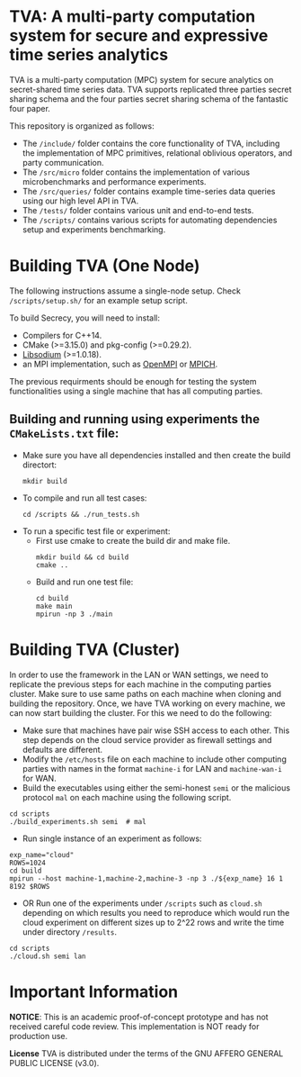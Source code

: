 # TVA: A multi-party computation system for secure and expressive time series analytics

TVA is a multi-party computation (MPC) system for secure analytics on secret-shared time series data. TVA supports replicated three parties secret sharing schema and the four parties secret sharing schema of the fantastic four paper.

This repository is organized as follows:
- The `/include/` folder contains the core functionality of TVA, including the implementation of MPC primitives, relational oblivious operators, and party communication.
- The `/src/micro` folder contains the implementation of various microbenchmarks and performance experiments.
- The `/src/queries/` folder contains example time-series data queries using our high level API in TVA.
- The `/tests/` folder contains various unit and end-to-end tests.
- The `/scripts/` contains various scripts for automating dependencies setup and experiments benchmarking.

Building TVA (One Node)
============
The following instructions assume a single-node setup. Check `/scripts/setup.sh/` for an example setup script.

To build Secrecy, you will need to install:
- Compilers for C++14.
- CMake (>=3.15.0) and pkg-config (>=0.29.2).
- [Libsodium](https://libsodium.gitbook.io/doc/installation) (>=1.0.18).
- an MPI implementation, such as [OpenMPI](https://www.open-mpi.org/software/ompi/v4.0/) or [MPICH](https://www.mpich.org/downloads/).

The previous requirments should be enough for testing the system functionalities using a single machine that has all computing parties. 

    
Building and running using experiments the `CMakeLists.txt` file:
-------------
- Make sure you have all dependencies installed and then create the build directort:
   ```
   mkdir build
   ```
- To compile and run all test cases:
   ```
   cd /scripts && ./run_tests.sh
   ```
- To run a specific test file or experiment: 
   - First use cmake to create the build dir and make file.
      ```
      mkdir build && cd build
      cmake ..
      ```
   - Build and run one test file:
      ```
      cd build
      make main
      mpirun -np 3 ./main
      ```


Building TVA (Cluster)
============
In order to use the framework in the LAN or WAN settings, we need to replicate the previous steps for each machine in the computing parties cluster. Make sure to use same paths on each machine when cloning and building the repository. Once, we have TVA working on every machine, we can now start building the cluster. For this we need to do the following:
- Make sure that machines have pair wise SSH access to each other. This step depends on the cloud service provider as firewall settings and defaults are different.
- Modify the `/etc/hosts` file on each machine to include other computing parties with names in the format `machine-i` for LAN and `machine-wan-i` for WAN.
- Build the executables using either the semi-honest `semi` or the malicious protocol `mal` on each machine using the following script.
```
cd scripts
./build_experiments.sh semi  # mal
```
- Run single instance of an experiment as follows:
```
exp_name="cloud"
ROWS=1024
cd build
mpirun --host machine-1,machine-2,machine-3 -np 3 ./${exp_name} 16 1 8192 $ROWS
```
- OR Run one of the experiments under `/scripts` such as `cloud.sh` depending on which results you need to reproduce which would run the cloud experiment on different sizes up to 2^22 rows and write the time under directory `/results`.
```
cd scripts
./cloud.sh semi lan
```


Important Information
============
**NOTICE**: This is an academic proof-of-concept prototype and has not received careful code review. This implementation is NOT ready for production use.


**License**
TVA is distributed under the terms of the GNU AFFERO GENERAL PUBLIC LICENSE (v3.0).